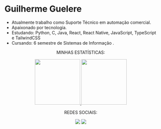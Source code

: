 
# Guilherme Guelere

- Atualmente trabalho como Suporte Técnico em automação comercial.
- Apaixonado por tecnologia.
- Estudando: Python, C, Java, React, React Native, JavaScript, TypeScript e TailwindCSS
- Cursando: 6 semestre de Sistemas de Informação .

<div align="center">
  <p>MINHAS ESTATÍSTICAS:</p>

  <a href="https://github.com/GuilhermeHRG">
    <img height="150em" src="https://github-readme-stats.vercel.app/api?username=GuilhermeHRG&show_icons=true&theme=default&include_all_commits=true&count_private=false"/>
    <img height="150em" src="https://github-readme-stats.vercel.app/api/top-langs/?username=GuilhermeHRG&layout=compact&langs_count=7&theme=dark"/>
  </a>

<div>
  <p>REDES SOCIAIS:</p>
  <a href="https://www.instagram.com/guilherme.guelere/" target="_blank"><img src="https://img.shields.io/badge/-Instagram-%23E4405F?style=for-the-badge&logo=instagram&logoColor=white" target="_blank"></a>
  <a href="https://www.linkedin.com/in/guilhermehrg" target="_blank"><img src="https://img.shields.io/badge/-LinkedIn-%230077B5?style=for-the-badge&logo=linkedin&logoColor=white" target="_blank"></a> 
</div>

